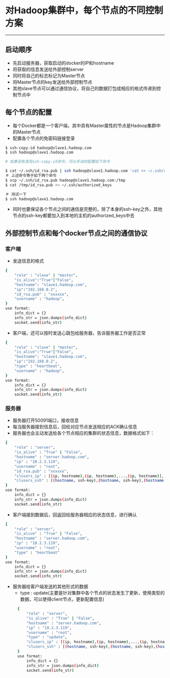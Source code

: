 # 对Hadoop集群中，每个节点的不同控制方案

---

## 启动顺序
- 先启动服务器，获取启动的docker的IP和hostname
- 将获取的信息发送给外部控制server
- 同时将自己的标志标记为Master节点
- 将Master节点的key发送给外部控制节点
- 其他slave节点可以通过通信协议，将自己的数据打包成相应的格式传递到控制节点中

## 每个节点的配置
- 每个Docker都是一个客户端，其中具有Master属性的节点是Hadoop集群中的Master节点
- 配置各个节点的免密码链接登录
```bash
$ ssh-copy-id hadoop@slave1.hadoop.com
$ ssh hadoop@slave1.hadoop.com

# 如果没有发现ssh-copy-id命令，可以手动的配置如下命令

$ cat ~/.ssh/id_rsa.pub | ssh hadoop@slave1.hadoop.com 'cat >> ~/.ssh/authorized_keys'
＃ 上述命令等于如下两个命令
$ scp ~/.ssh/id_rsa.pub hadoop@slave1.hadoop.com:/tmp
$ cat /tmp/id_rsa.pub >> ~/.ssh/authorized_keys

＃ 测试一下
$ ssh hadoop@slave1.hadoop.com
```
- 同时也要保证各个节点之间的通信是完整的，除了本身的ssh-key之外，其他节点的ssh-key都要加入到本地的主机的authorized_keys中去

## 外部控制节点和每个docker节点之间的通信协议
### 客户端
- 发送信息的格式
```bash
{
    "role" : "slave" | "master",
    "is_alive":"True"|"False",
    "hostname": "slave1.hadoop.com",
    "ip":"192.168.0.2",
    "id_rsa.pub" : "xxxxxx",
    "username" : "hadoop",
}
use format:
    info_dict = {}
    info_str = json.dumps(info_dict)
    socket.send(info_str)
```
- 客户端，还可以按时发送心跳包给服务器，告诉服务器工作是否正常
```bash
{
    "role" : "slave" | "master",
    "is_alive":"True"|"False",
    "hostname": "slave1.hadoop.com",
    "ip":"192.168.0.2",
    "type" : "heartbeat",
    "username" : "hadoop",
}
use format:
    info_dict = {}
    info_str = json.dumps(info_dict)
    socket.send(info_str)
```

### 服务器
- 服务器打开50091端口，接收信息
- 每当服务器接到信息后，回给对应节点发送相应的ACK确认信息
- 服务器也会主动发送给各个节点相应的集群的状态信息，数据格式如下：
```bash
{
    "role" : "server",
    "is_alive" : "True" | "False",
    "hostname" : "server.hadoop.com",
    "ip" : "10.2.3.119",
    "username" : "root",
    "id_rsa.pub" : "xxxxxx",
    "clusers_ip" : [(ip, hostname),(ip, hostname),...,(ip, hostname)],
    "clusers_ssh" : [(hostname, ssh-key),(hostname, ssh-key),(hostname, ssh-key)]
}
use format:
    info_dict = {}
    info_str = json.dumps(info_dict)
    socket.send(info_str)
```
- 客户端接到数据后，回返回给服务器相应的状态信息，进行确认
```bash
{
    "role" : "server",
    "is_alive" : "True" | "False",
    "hostname" : "server.hadoop.com",
    "ip" : "10.2.3.119",
    "username" : "root",
    "type" : "heartbeat"
}
use format:
    info_dict = {}
    info_str = json.dumps(info_dict)
    socket.send(info_str)
```
- 服务器给客户端发送的其他形式的数据
  - type : update(主要是针对集群中各个节点的状态发生了更新，使用类型的数据，可以使得client节点，更新配置信息)
  ```bash
    {
        "role" : "server",
        "is_alive" : "True" | "False",
        "hostname" : "server.hadoop.com",
        "ip" : "10.2.3.119",
        "username" : "root",
        "type" : "update",
        "clusers_ip" : [(ip, hostname),(ip, hostname),...,(ip, hostname)],
        "clusers_ssh" : [(hostname, ssh-key),(hostname, ssh-key),(hostname, ssh-key)]
    }
    use format:
        info_dict = {}
        info_str = json.dumps(info_dict)
        socket.send(info_str)
  ```
